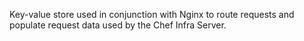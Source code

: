 Key-value store used in conjunction with Nginx to route requests and
populate request data used by the Chef Infra Server.